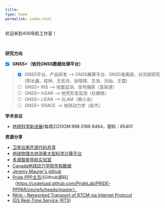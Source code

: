 ```yaml
---
title: 
type: home
permalink: index.html
---
```

欢迎来到406导航工作室！

</br>

**研究方向** 
- [x] **GNSS+（依托GNSS数据处理平台）**
>   - [x] GNSS平台、产品研发 --> GNSS解算平台、GNSS电离层、对流层研究(陈长鑫、程林、王宏月、张晴晴、文浩、刘灿、王震)
>   - [ ] GNSS+ INS --> 地震监测、信号捕获（袁政道）
>   - [ ] GNSS+ InSAR --> 地壳形变监测（杜娜格）
>   - [ ] GNSS+ LiDAR --> SLAM（蔡小龙）
>   - [ ] GNSS+ GRACE --> 地球动力学（赵杰）


**学术会议** 
* [地球科学新进展](http://www.sklgp.cdut.edu.cn/info/1026/6022.htm)(每周2)ZOOM:998 0166 8464，密码：65401


**资源分享**
* [卫星应用开源代码共享](https://www.esa.int/Enabling_Support/Space_Engineering_Technology/Radio_Frequency_Systems/Open_Source_Software_Resources_for_Space_Downstream_Applications)
* [地球物理大地测量大型科学计算平台](https://www.zcyphygeodesy.com)
* [多源智能导航实验室](http://www.i2nav.com/index)
* [Canada地球动力学软件和数据](https://www.nrcan.gc.ca/maps-tools-and-publications/geodetic-reference-systems/data/10923)
* [Jeremy Maurer's github](https://github.com/jlmaurer?tab=repositories)
* [Pride PPP主页](http://pride.whu.edu.cn/index.shtml)/[Github源码]（https://codeload.github.com/PrideLab/PRIDE-PPPAR/zip/refs/heads/master）
* [Ntrip - Networked Transport of RTCM via Internet Protocol](https://igs.bkg.bund.de/ntrip/)
* [IGS Real-Time Service (RTS)](https://www.igs.org/rts)


</br>

